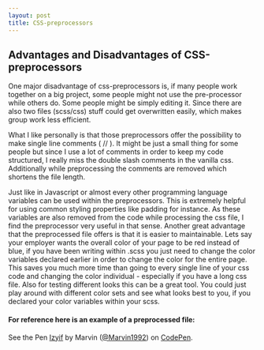 ```yaml
---
layout: post
title: CSS-preprocessors
---
```


## Advantages and Disadvantages of CSS-preprocessors

<p>One major disadvantage of css-preprocessors is, if many people work together on a big project, some people might not use the pre-processor while others do. Some people might be simply editing it. Since there are also two files (scss/css) stuff could get overwritten easily, which makes group work less efficient.</p>

<p>What I like personally is that those preprocessors offer the possibility to make single line comments ( // ). It might be just a small thing for some people but since I use a lot of comments in order to keep my code structured, I really miss the double slash comments in the vanilla css. Additionally while preprocessing the comments are removed which shortens the file length.
</p>

<p>Just like in Javascript or almost every other programming language variables can be used within the preprocessors. This is extremely helpful for using common styling properties like padding for instance. As these variables are also removed from the code while processing the css file, I find the preprocessor very useful in that sense. Another great advantage that the preprocessed file offers is that it is easier to maintainable. Lets say your employer wants the overall color of your page to be red instead of blue, if you have been writing within .scss you just need to change the color variables declared earlier in order to change the color for the entire page. This saves you much more time than going to every single line of your css code and changing the color individual - especially if you have a long css file. Also for testing different looks this can be a great tool. You could just play around with different color sets and see what looks best to you, if you declared your color variables within your scss.</p>

#### For reference here is an example of a preprocessed file:

<p data-height="545" data-theme-id="0" data-slug-hash="Izyif" data-default-tab="result" data-user="Marvin1992" class='codepen'>See the Pen <a href='http://codepen.io/Marvin1992/pen/Izyif/'>Izyif</a> by Marvin (<a href='http://codepen.io/Marvin1992'>@Marvin1992</a>) on <a href='http://codepen.io'>CodePen</a>.</p>
<script async src="//codepen.io/assets/embed/ei.js"></script>
